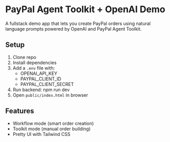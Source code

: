 # PayPal Agent Toolkit + OpenAI Demo

A fullstack demo app that lets you create PayPal orders using natural language prompts powered by OpenAI and PayPal Agent Toolkit.

## Setup

1. Clone repo
2. Install dependencies
3. Add a `.env` file with:
   - OPENAI_API_KEY
   - PAYPAL_CLIENT_ID
   - PAYPAL_CLIENT_SECRET
4. Run backend:
   npm run dev
6. Open `public/index.html` in browser

## Features
- Workflow mode (smart order creation)
- Toolkit mode (manual order building)
- Pretty UI with Tailwind CSS
